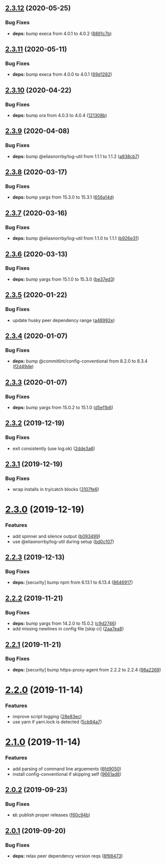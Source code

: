 ## [2.3.12](https://github.com/eliasnorrby/commitlint-config/compare/v2.3.11...v2.3.12) (2020-05-25)


### Bug Fixes

* **deps:** bump execa from 4.0.1 to 4.0.2 ([8891c7b](https://github.com/eliasnorrby/commitlint-config/commit/8891c7b150a12c1624e578d2c07ae8db7e070644))

## [2.3.11](https://github.com/eliasnorrby/commitlint-config/compare/v2.3.10...v2.3.11) (2020-05-11)


### Bug Fixes

* **deps:** bump execa from 4.0.0 to 4.0.1 ([69d1282](https://github.com/eliasnorrby/commitlint-config/commit/69d128247f257126d1f0cb5d7db89dcfe42ada46))

## [2.3.10](https://github.com/eliasnorrby/commitlint-config/compare/v2.3.9...v2.3.10) (2020-04-22)


### Bug Fixes

* **deps:** bump ora from 4.0.3 to 4.0.4 ([121308b](https://github.com/eliasnorrby/commitlint-config/commit/121308b3b574c7f5cd4a6fafe10673dc1a69ec8f))

## [2.3.9](https://github.com/eliasnorrby/commitlint-config/compare/v2.3.8...v2.3.9) (2020-04-08)


### Bug Fixes

* **deps:** bump @eliasnorrby/log-util from 1.1.1 to 1.1.2 ([a938cb7](https://github.com/eliasnorrby/commitlint-config/commit/a938cb7e741eef4e5c40b4555e3c344772fdf77c))

## [2.3.8](https://github.com/eliasnorrby/commitlint-config/compare/v2.3.7...v2.3.8) (2020-03-17)


### Bug Fixes

* **deps:** bump yargs from 15.3.0 to 15.3.1 ([656a14d](https://github.com/eliasnorrby/commitlint-config/commit/656a14d87d7e68dd174ed28177a6052806760868))

## [2.3.7](https://github.com/eliasnorrby/commitlint-config/compare/v2.3.6...v2.3.7) (2020-03-16)


### Bug Fixes

* **deps:** bump @eliasnorrby/log-util from 1.1.0 to 1.1.1 ([b926e31](https://github.com/eliasnorrby/commitlint-config/commit/b926e31d8bd05e6bfb72920b6dba881479f6ca7b))

## [2.3.6](https://github.com/eliasnorrby/commitlint-config/compare/v2.3.5...v2.3.6) (2020-03-13)


### Bug Fixes

* **deps:** bump yargs from 15.1.0 to 15.3.0 ([be37ed3](https://github.com/eliasnorrby/commitlint-config/commit/be37ed39c7c8bee63a77e9b46efb75b7eb228f70))

## [2.3.5](https://github.com/eliasnorrby/commitlint-config/compare/v2.3.4...v2.3.5) (2020-01-22)


### Bug Fixes

* update husky peer dependency range ([a48992e](https://github.com/eliasnorrby/commitlint-config/commit/a48992eecf7c065c9643cb276c5bcc40033cca4a))

## [2.3.4](https://github.com/eliasnorrby/commitlint-config/compare/v2.3.3...v2.3.4) (2020-01-07)


### Bug Fixes

* **deps:** bump @commitlint/config-conventional from 8.2.0 to 8.3.4 ([f2d49de](https://github.com/eliasnorrby/commitlint-config/commit/f2d49de5f677b3c9822511fa3716de5f40388f03))

## [2.3.3](https://github.com/eliasnorrby/commitlint-config/compare/v2.3.2...v2.3.3) (2020-01-07)


### Bug Fixes

* **deps:** bump yargs from 15.0.2 to 15.1.0 ([d5e11b6](https://github.com/eliasnorrby/commitlint-config/commit/d5e11b66e08f512a6a30cf6b7179d791d2246499))

## [2.3.2](https://github.com/eliasnorrby/commitlint-config/compare/v2.3.1...v2.3.2) (2019-12-19)


### Bug Fixes

* exit consistently (use log.ok) ([2dde3a6](https://github.com/eliasnorrby/commitlint-config/commit/2dde3a611ad9fddb40dd4d05e44b351aa0979569))

## [2.3.1](https://github.com/eliasnorrby/commitlint-config/compare/v2.3.0...v2.3.1) (2019-12-19)


### Bug Fixes

* wrap installs in try/catch blocks ([3107fe6](https://github.com/eliasnorrby/commitlint-config/commit/3107fe6cdc2af6404c0180d85cabf9d3f33f86f9))

# [2.3.0](https://github.com/eliasnorrby/commitlint-config/compare/v2.2.3...v2.3.0) (2019-12-19)


### Features

* add spinner and silence output ([b093499](https://github.com/eliasnorrby/commitlint-config/commit/b093499091e9349f9b30d0c7bfe1f8cdbb74df70))
* use @eliasnorrby/log-util during setup ([bd0c107](https://github.com/eliasnorrby/commitlint-config/commit/bd0c1076ba6a5b4bbe0172fb96df925a6d8d9df3))

## [2.2.3](https://github.com/eliasnorrby/commitlint-config/compare/v2.2.2...v2.2.3) (2019-12-13)


### Bug Fixes

* **deps:** [security] bump npm from 6.13.1 to 6.13.4 ([8646917](https://github.com/eliasnorrby/commitlint-config/commit/8646917f03bb944a0ff603f3efbac3cdd227933e))

## [2.2.2](https://github.com/eliasnorrby/commitlint-config/compare/v2.2.1...v2.2.2) (2019-11-21)


### Bug Fixes

* **deps:** bump yargs from 14.2.0 to 15.0.2 ([c9d2746](https://github.com/eliasnorrby/commitlint-config/commit/c9d2746e969890b7cfb4d2d7acd905c4da4d457a))
* add missing newlines in config file [skip ci] ([2aa7ea8](https://github.com/eliasnorrby/commitlint-config/commit/2aa7ea8e10b8856490dd138ca786a28af696be76))

## [2.2.1](https://github.com/eliasnorrby/commitlint-config/compare/v2.2.0...v2.2.1) (2019-11-21)


### Bug Fixes

* **deps:** [security] bump https-proxy-agent from 2.2.2 to 2.2.4 ([98a2269](https://github.com/eliasnorrby/commitlint-config/commit/98a2269))

# [2.2.0](https://github.com/eliasnorrby/commitlint-config/compare/v2.1.0...v2.2.0) (2019-11-14)


### Features

* improve script logging ([28e83ec](https://github.com/eliasnorrby/commitlint-config/commit/28e83ec))
* use yarn if yarn.lock is detected ([5cb94a7](https://github.com/eliasnorrby/commitlint-config/commit/5cb94a7))

# [2.1.0](https://github.com/eliasnorrby/commitlint-config/compare/v2.0.2...v2.1.0) (2019-11-14)


### Features

* add parsing of command line arguements ([6fd9050](https://github.com/eliasnorrby/commitlint-config/commit/6fd9050))
* install config-conventional if skipping self ([9661ad8](https://github.com/eliasnorrby/commitlint-config/commit/9661ad8))

## [2.0.2](https://github.com/eliasnorrby/commitlint-config/compare/v2.0.1...v2.0.2) (2019-09-23)


### Bug Fixes

* **ci:** publish proper releases ([f60c94b](https://github.com/eliasnorrby/commitlint-config/commit/f60c94b))

## [2.0.1](https://github.com/eliasnorrby/commitlint-config/compare/v2.0.0...v2.0.1) (2019-09-20)


### Bug Fixes

* **deps:** relax peer dependency version reqs ([8f98473](https://github.com/eliasnorrby/commitlint-config/commit/8f98473))
